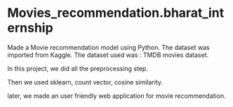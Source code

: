 # Movies_recommendation.bharat_internship
Made a Movie recommendation model using Python. The dataset was imported from Kaggle. The dataset used was : TMDB movies dataset.

In this project, we did all the preprocessing step.

Then we used sklearn, count vector, cosine similarity.

later, we made an user friendly  web application for movie recommendation.
